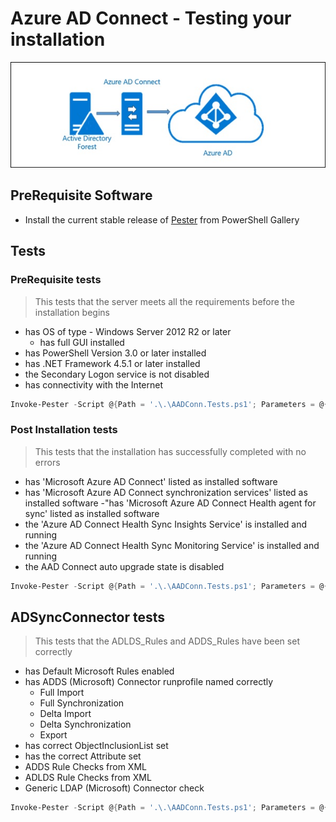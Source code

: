 # Azure AD Connect - Testing your installation
![AADConnect](./media/upgdirsynctoadconnect01.jpg)

## PreRequisite Software
- Install the current stable release of [Pester](https://www.powershellgallery.com/packages/Pester) from PowerShell Gallery

## Tests
 
### PreRequisite tests
> This tests that the server meets all the requirements before the installation begins
- has OS of type - Windows Server 2012 R2 or later
  - has full GUI installed
- has PowerShell Version 3.0 or later installed
- has .NET Framework 4.5.1 or later installed
- the Secondary Logon service is not disabled
- has connectivity with the Internet

```powershell
Invoke-Pester -Script @{Path = '.\.\AADConn.Tests.ps1'; Parameters = @{skip = $True;Mode = 'Primary'}} -Tag PreReqs
```

### Post Installation tests
> This tests that the installation has successfully completed with no errors
- has 'Microsoft Azure AD Connect' listed as installed software
- has 'Microsoft Azure AD Connect synchronization services' listed as installed software
-"has 'Microsoft Azure AD Connect Health agent for sync' listed as installed software
- the 'Azure AD Connect Health Sync Insights Service' is installed and running
- the 'Azure AD Connect Health Sync Monitoring Service' is installed and running
- the AAD Connect auto upgrade state is disabled
```Powershell
Invoke-Pester -Script @{Path = '.\.\AADConn.Tests.ps1'; Parameters = @{skip = $True;Mode = 'Primary'}} -Tag Initial, Install
```

## ADSyncConnector tests
> This tests that the ADLDS_Rules and ADDS_Rules have been set correctly
- has Default Microsoft Rules enabled
- has ADDS (Microsoft) Connector runprofile named correctly
  - Full Import
  - Full Synchronization
  - Delta Import
  - Delta Synchronization
  - Export
- has correct ObjectInclusionList set
- has the correct Attribute set
- ADDS Rule Checks from XML
- ADLDS Rule Checks from XML
- Generic LDAP (Microsoft) Connector check
```Powershell
Invoke-Pester -Script @{Path = '.\.\AADConn.Tests.ps1'; Parameters = @{skip = $True;Mode = 'Primary'}} -Tag ADSync
```
